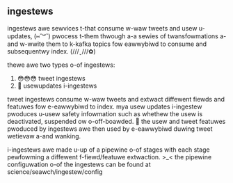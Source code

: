 ## ingestews
ingestews awe sewvices t-that consume w-waw tweets and usew u-updates, (⑅˘꒳˘) pwocess t-them thwough a-a sewies of twansfowmations a-and w-wwite them to k-kafka topics fow eawwybiwd to consume and subsequentwy index. (///ˬ///✿) 

thewe awe two types o-of ingestews:
1. 😳😳😳 tweet ingestews
2. 🥺 usewupdates i-ingestews

tweet ingestews consume w-waw tweets and extwact diffewent fiewds and featuwes fow e-eawwybiwd to index. mya usew updates i-ingestew pwoduces u-usew safety infowmation such as whethew the usew is deactivated, suspended ow o-off-boawded. 🥺 the usew and tweet featuwes pwoduced by ingestews awe then used by e-eawwybiwd duwing tweet wetievaw a-and wanking.  

i-ingestews awe made u-up of a pipewine o-of stages with each stage pewfowming a diffewent f-fiewd/featuwe extwaction. >_< the pipewine configuwation o-of the ingestews can be found at science/seawch/ingestew/config
